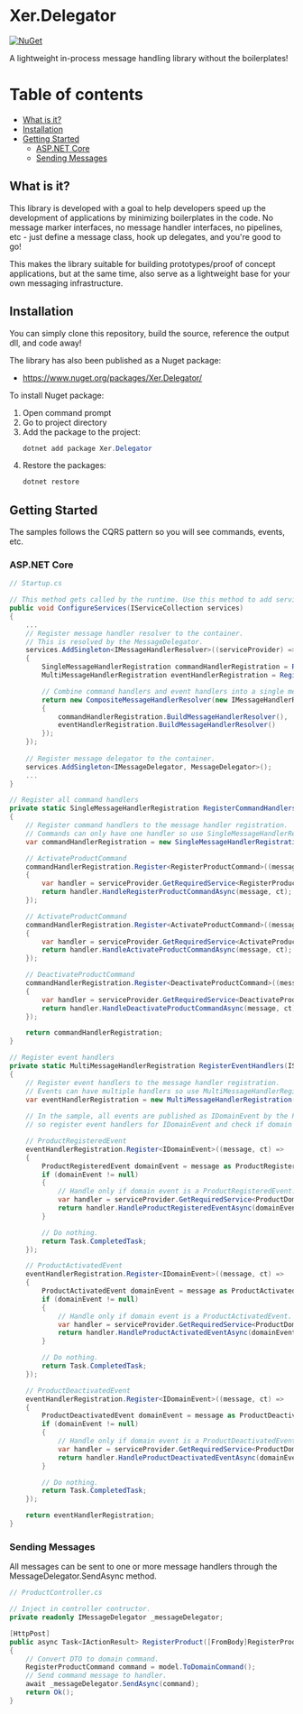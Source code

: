 
# Xer.Delegator
[![NuGet](https://img.shields.io/nuget/vpre/xer.delegator.svg)](https://www.nuget.org/packages/Xer.Delegator/)

A lightweight in-process message handling library without the boilerplates!

# Table of contents
* [What is it?](#what-is-it)
* [Installation](#installation)
* [Getting Started](#getting-started)
  * [ASP.NET Core](#aspnet-core)
  * [Sending Messages](#sending-messages)

## What is it?
This library is developed with a goal to help developers speed up the development of applications by minimizing boilerplates in the code. No message marker interfaces, no message handler interfaces, no pipelines, etc - just define a message class, hook up delegates, and you're good to go!

This makes the library suitable for building prototypes/proof of concept applications, but at the same time, also serve as a lightweight base for your own messaging infrastructure.

## Installation
You can simply clone this repository, build the source, reference the output dll, and code away!

The library has also been published as a Nuget package:
* https://www.nuget.org/packages/Xer.Delegator/

To install Nuget package:
1. Open command prompt
2. Go to project directory
3. Add the package to the project:
    ```csharp
    dotnet add package Xer.Delegator
    ```
4. Restore the packages:
    ```csharp
    dotnet restore
    ```

## Getting Started
The samples follows the CQRS pattern so you will see commands, events, etc.

### ASP.NET Core

```csharp
// Startup.cs

// This method gets called by the runtime. Use this method to add services to the container.
public void ConfigureServices(IServiceCollection services)
{
    ...
    // Register message handler resolver to the container. 
    // This is resolved by the MessageDelegator.
    services.AddSingleton<IMessageHandlerResolver>((serviceProvider) =>
    {
        SingleMessageHandlerRegistration commandHandlerRegistration = RegisterCommandHandlers(serviceProvider);
        MultiMessageHandlerRegistration eventHandlerRegistration = RegisterEventHandlers(serviceProvider);

        // Combine command handlers and event handlers into a single message handler resolver.
        return new CompositeMessageHandlerResolver(new IMessageHandlerResolver[]
        {
            commandHandlerRegistration.BuildMessageHandlerResolver(),
            eventHandlerRegistration.BuildMessageHandlerResolver()
        });
    });
    
    // Register message delegator to the container. 
    services.AddSingleton<IMessageDelegator, MessageDelegator>();
    ...
}

// Register all command handlers
private static SingleMessageHandlerRegistration RegisterCommandHandlers(IServiceProvider serviceProvider)
{
    // Register command handlers to the message handler registration. 
    // Commands can only have one handler so use SingleMessageHandlerRegistration.
    var commandHandlerRegistration = new SingleMessageHandlerRegistration();

    // ActivateProductCommand
    commandHandlerRegistration.Register<RegisterProductCommand>((message, ct) =>
    {
        var handler = serviceProvider.GetRequiredService<RegisterProductCommandHandler>();
        return handler.HandleRegisterProductCommandAsync(message, ct);
    });

    // ActivateProductCommand
    commandHandlerRegistration.Register<ActivateProductCommand>((message, ct) =>
    {
        var handler = serviceProvider.GetRequiredService<ActivateProductCommandHandler>();
        return handler.HandleActivateProductCommandAsync(message, ct);
    });

    // DeactivateProductCommand
    commandHandlerRegistration.Register<DeactivateProductCommand>((message, ct) =>
    {
        var handler = serviceProvider.GetRequiredService<DeactivateProductCommandHandler>();
        return handler.HandleDeactivateProductCommandAsync(message, ct);
    });

    return commandHandlerRegistration;
}

// Register event handlers
private static MultiMessageHandlerRegistration RegisterEventHandlers(IServiceProvider serviceProvider)
{
    // Register event handlers to the message handler registration. 
    // Events can have multiple handlers so use MultiMessageHandlerRegistration.
    var eventHandlerRegistration = new MultiMessageHandlerRegistration();
    
    // In the sample, all events are published as IDomainEvent by the PublishingRepository,
    // so register event handlers for IDomainEvent and check if domain event can be handled.

    // ProductRegisteredEvent
    eventHandlerRegistration.Register<IDomainEvent>((message, ct) =>
    {
        ProductRegisteredEvent domainEvent = message as ProductRegisteredEvent;
        if (domainEvent != null)
        {
            // Handle only if domain event is a ProductRegisteredEvent.
            var handler = serviceProvider.GetRequiredService<ProductDomainEventsHandler>();
            return handler.HandleProductRegisteredEventAsync(domainEvent, ct);
        }

        // Do nothing.
        return Task.CompletedTask;
    });

    // ProductActivatedEvent
    eventHandlerRegistration.Register<IDomainEvent>((message, ct) =>
    {
        ProductActivatedEvent domainEvent = message as ProductActivatedEvent;
        if (domainEvent != null)
        {
            // Handle only if domain event is a ProductActivatedEvent.
            var handler = serviceProvider.GetRequiredService<ProductDomainEventsHandler>();
            return handler.HandleProductActivatedEventAsync(domainEvent, ct);
        }

        // Do nothing.
        return Task.CompletedTask;
    });

    // ProductDeactivatedEvent
    eventHandlerRegistration.Register<IDomainEvent>((message, ct) =>
    {
        ProductDeactivatedEvent domainEvent = message as ProductDeactivatedEvent;
        if (domainEvent != null)
        {
            // Handle only if domain event is a ProductDeactivatedEvent.
            var handler = serviceProvider.GetRequiredService<ProductDomainEventsHandler>();
            return handler.HandleProductDeactivatedEventAsync(domainEvent, ct);
        }

        // Do nothing.
        return Task.CompletedTask;
    });

    return eventHandlerRegistration;
}
```

### Sending Messages
All messages can be sent to one or more message handlers through the MessageDelegator.SendAsync method.

```csharp
// ProductController.cs

// Inject in controller contructor.
private readonly IMessageDelegator _messageDelegator;

[HttpPost]
public async Task<IActionResult> RegisterProduct([FromBody]RegisterProductCommandDto model)
{
    // Convert DTO to domain command.
    RegisterProductCommand command = model.ToDomainCommand();
    // Send command message to handler.
    await _messageDelegator.SendAsync(command);
    return Ok();
}
```

